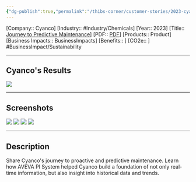 ```yaml
---
{"dg-publish":true,"permalink":"/thibs-corner/customer-stories/2023-cyanco-journey-to-predictive-maintenance/","noteIcon":""}
---
```


[Company:: Cyanco]
[Industry:: #Industry/Chemicals]
[Year:: 2023]
[Title:: [Journey to Predictive Maintenance](https://resources.osisoft.com/presentations/cyanco--journey-to-predictive-maintenance-with-aveva%E2%84%A2-pi-system%E2%84%A2/)]
[PDF:: [PDF](https://cdn.osisoft.com/osi/presentations/2023-AVEVA-San-Francisco/UC23NA-2PRI07-Cyanco-Vinayak-Cyanco-Journey-to-predictive-maintenance-with-AVEVAPI-System.pdf)]
[Products:: Product]
[Business Impacts:: BusinessImpacts]
[Benefits:: ]
[CO2e:: ]
#BusinessImpact/Sustainability  

---
## Cyanco's Results
![](https://i.imgur.com/UDRqOSQ.png)

---
## Screenshots
![](https://i.imgur.com/befs9zR.png)
![](https://i.imgur.com/JYAk0c0.png)
![](https://i.imgur.com/nnbIuCq.png)
![](https://i.imgur.com/qaVIEfy.png)

---
## Description
Share Cyanco's journey to proactive and predictive maintenance. Learn how AVEVA PI System helped Cyanco build a foundation of not only real-time information, but also insight into historical data and trends.